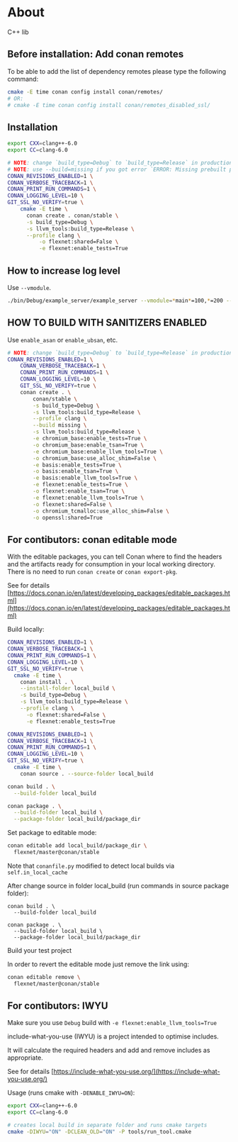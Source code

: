 # About

C++ lib

## Before installation: Add conan remotes

To be able to add the list of dependency remotes please type the following command:

```bash
cmake -E time conan config install conan/remotes/
# OR:
# cmake -E time conan config install conan/remotes_disabled_ssl/
```

## Installation

```bash
export CXX=clang++-6.0
export CC=clang-6.0

# NOTE: change `build_type=Debug` to `build_type=Release` in production
# NOTE: use --build=missing if you got error `ERROR: Missing prebuilt package`
CONAN_REVISIONS_ENABLED=1 \
CONAN_VERBOSE_TRACEBACK=1 \
CONAN_PRINT_RUN_COMMANDS=1 \
CONAN_LOGGING_LEVEL=10 \
GIT_SSL_NO_VERIFY=true \
    cmake -E time \
      conan create . conan/stable \
      -s build_type=Debug \
      -s llvm_tools:build_type=Release \
      --profile clang \
          -o flexnet:shared=False \
          -e flexnet:enable_tests=True
```

## How to increase log level

Use `--vmodule`.

```bash
./bin/Debug/example_server/example_server --vmodule=*main*=100,*=200 --enable-logging=stderr --log-level=100 --show-fps-counter --enable-features=console_terminal,remote_console --start_tracing --tracing_categories=*,disabled-by-default-memory-infra
```

## HOW TO BUILD WITH SANITIZERS ENABLED

Use `enable_asan` or `enable_ubsan`, etc.

```bash
# NOTE: change `build_type=Debug` to `build_type=Release` in production
CONAN_REVISIONS_ENABLED=1 \
    CONAN_VERBOSE_TRACEBACK=1 \
    CONAN_PRINT_RUN_COMMANDS=1 \
    CONAN_LOGGING_LEVEL=10 \
    GIT_SSL_NO_VERIFY=true \
    conan create . \
        conan/stable \
        -s build_type=Debug \
        -s llvm_tools:build_type=Release \
        --profile clang \
        --build missing \
        -s llvm_tools:build_type=Release \
        -e chromium_base:enable_tests=True \
        -o chromium_base:enable_tsan=True \
        -e chromium_base:enable_llvm_tools=True \
        -o chromium_base:use_alloc_shim=False \
        -e basis:enable_tests=True \
        -o basis:enable_tsan=True \
        -e basis:enable_llvm_tools=True \
        -e flexnet:enable_tests=True \
        -o flexnet:enable_tsan=True \
        -e flexnet:enable_llvm_tools=True \
        -o flexnet:shared=False \
        -o chromium_tcmalloc:use_alloc_shim=False \
        -o openssl:shared=True
```

## For contibutors: conan editable mode

With the editable packages, you can tell Conan where to find the headers and the artifacts ready for consumption in your local working directory.
There is no need to run `conan create` or `conan export-pkg`.

See for details [https://docs.conan.io/en/latest/developing_packages/editable_packages.html](https://docs.conan.io/en/latest/developing_packages/editable_packages.html)

Build locally:

```bash
CONAN_REVISIONS_ENABLED=1 \
CONAN_VERBOSE_TRACEBACK=1 \
CONAN_PRINT_RUN_COMMANDS=1 \
CONAN_LOGGING_LEVEL=10 \
GIT_SSL_NO_VERIFY=true \
  cmake -E time \
    conan install . \
    --install-folder local_build \
    -s build_type=Debug \
    -s llvm_tools:build_type=Release \
    --profile clang \
      -o flexnet:shared=False \
      -e flexnet:enable_tests=True

CONAN_REVISIONS_ENABLED=1 \
CONAN_VERBOSE_TRACEBACK=1 \
CONAN_PRINT_RUN_COMMANDS=1 \
CONAN_LOGGING_LEVEL=10 \
GIT_SSL_NO_VERIFY=true \
  cmake -E time \
    conan source . --source-folder local_build

conan build . \
  --build-folder local_build

conan package . \
  --build-folder local_build \
  --package-folder local_build/package_dir
```

Set package to editable mode:

```bash
conan editable add local_build/package_dir \
  flexnet/master@conan/stable
```

Note that `conanfile.py` modified to detect local builds via `self.in_local_cache`

After change source in folder local_build (run commands in source package folder):

```
conan build . \
  --build-folder local_build

conan package . \
  --build-folder local_build \
  --package-folder local_build/package_dir
```

Build your test project

In order to revert the editable mode just remove the link using:

```bash
conan editable remove \
  flexnet/master@conan/stable
```

## For contibutors: IWYU

Make sure you use `Debug` build with `-e flexnet:enable_llvm_tools=True`

include-what-you-use (IWYU) is a project intended to optimise includes.

It will calculate the required headers and add and remove includes as appropriate.

See for details [https://include-what-you-use.org/](https://include-what-you-use.org/)

Usage (runs cmake with `-DENABLE_IWYU=ON`):

```bash
export CXX=clang++-6.0
export CC=clang-6.0

# creates local build in separate folder and runs cmake targets
cmake -DIWYU="ON" -DCLEAN_OLD="ON" -P tools/run_tool.cmake
```
